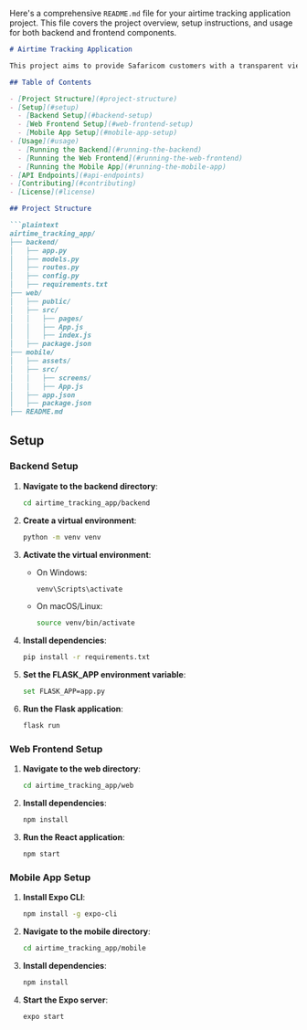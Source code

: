 Here's a comprehensive `README.md` file for your airtime tracking application project. This file covers the project overview, setup instructions, and usage for both backend and frontend components.

```markdown
# Airtime Tracking Application

This project aims to provide Safaricom customers with a transparent view of their airtime usage, including detailed usage history, categorized spending, usage alerts, and charge dispute management.

## Table of Contents

- [Project Structure](#project-structure)
- [Setup](#setup)
  - [Backend Setup](#backend-setup)
  - [Web Frontend Setup](#web-frontend-setup)
  - [Mobile App Setup](#mobile-app-setup)
- [Usage](#usage)
  - [Running the Backend](#running-the-backend)
  - [Running the Web Frontend](#running-the-web-frontend)
  - [Running the Mobile App](#running-the-mobile-app)
- [API Endpoints](#api-endpoints)
- [Contributing](#contributing)
- [License](#license)

## Project Structure

```plaintext
airtime_tracking_app/
├── backend/
│   ├── app.py
│   ├── models.py
│   ├── routes.py
│   ├── config.py
│   ├── requirements.txt
├── web/
│   ├── public/
│   ├── src/
│   │   ├── pages/
│   │   ├── App.js
│   │   ├── index.js
│   ├── package.json
├── mobile/
│   ├── assets/
│   ├── src/
│   │   ├── screens/
│   │   ├── App.js
│   ├── app.json
│   ├── package.json
├── README.md
```

## Setup

### Backend Setup

1. **Navigate to the backend directory**:
   ```bash
   cd airtime_tracking_app/backend
   ```

2. **Create a virtual environment**:
   ```bash
   python -m venv venv
   ```

3. **Activate the virtual environment**:
   - On Windows:
     ```bash
     venv\Scripts\activate
     ```
   - On macOS/Linux:
     ```bash
     source venv/bin/activate
     ```

4. **Install dependencies**:
   ```bash
   pip install -r requirements.txt
   ```

5. **Set the FLASK_APP environment variable**:
   ```bash
   set FLASK_APP=app.py
   ```

6. **Run the Flask application**:
   ```bash
   flask run
   ```

### Web Frontend Setup

1. **Navigate to the web directory**:
   ```bash
   cd airtime_tracking_app/web
   ```

2. **Install dependencies**:
   ```bash
   npm install
   ```

3. **Run the React application**:
   ```bash
   npm start
   ```

### Mobile App Setup

1. **Install Expo CLI**:
   ```bash
   npm install -g expo-cli
   ```

2. **Navigate to the mobile directory**:
   ```bash
   cd airtime_tracking_app/mobile
   ```

3. **Install dependencies**:
   ```bash
   npm install
   ```

4. **Start the Expo server**:
   ```bash
   expo start
   ```


```


